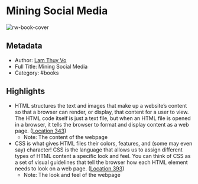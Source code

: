 # Mining Social Media

![rw-book-cover](https://m.media-amazon.com/images/I/81I0COBdRyL._SY160.jpg)

## Metadata

- Author: [Lam Thuy Vo](../../authors-people-key-figures/Lam%20Thuy%20Vo.md)
- Full Title: Mining Social Media
- Category: #books

## Highlights

- HTML structures the text and images that make up a website’s content so that a browser can render, or display, that content for a user to view. The HTML code itself is just a text file, but when an HTML file is opened in a browser, it tells the browser to format and display content as a web page. ([Location 343](https://readwise.io/to_kindle?action=open&asin=B07QGN34N7&location=343))
  - Note: The content of the webpage
- CSS is what gives HTML files their colors, features, and (some may even say) character! CSS is the language that allows us to assign different types of HTML content a specific look and feel. You can think of CSS as a set of visual guidelines that tell the browser how each HTML element needs to look on a web page. ([Location 393](https://readwise.io/to_kindle?action=open&asin=B07QGN34N7&location=393))
  - Note: The look and feel of the webpage
